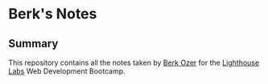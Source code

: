 # Berk's Notes

## Summary 
This repository contains all the notes taken by [Berk Ozer](https://github.com/berk-ozer) for the [Lighthouse Labs](https://www.lighthouselabs.ca/) Web Development Bootcamp.